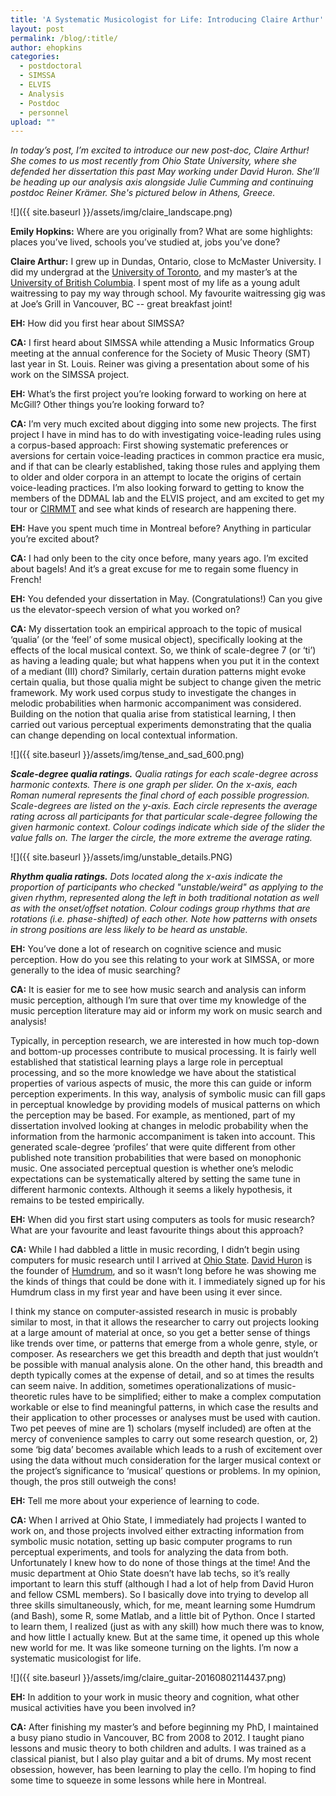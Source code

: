 ```yaml
---
title: 'A Systematic Musicologist for Life: Introducing Claire Arthur'
layout: post
permalink: /blog/:title/
author: ehopkins
categories:
  - postdoctoral
  - SIMSSA
  - ELVIS
  - Analysis
  - Postdoc
  - personnel
upload: ""
---
```


_In today’s post, I’m excited to introduce our new post-doc, Claire Arthur! She comes to us most recently from Ohio State University, where she defended her dissertation this past May working under David Huron. She’ll be heading up our analysis axis alongside Julie Cumming and continuing postdoc Reiner Krämer. She's pictured below in Athens, Greece._

![]({{ site.baseurl }}/assets/img/claire_landscape.png)

**Emily Hopkins:** Where are you originally from? What are some highlights: places you’ve lived, schools you’ve studied at, jobs you’ve done?

**Claire Arthur:** I grew up in Dundas, Ontario, close to McMaster University.  I did my undergrad at the [University of Toronto](https://www.music.utoronto.ca/), and my master’s at the [University of British Columbia](http://music.ubc.ca/).  I spent most of my life as a young adult waitressing to pay my way through school.  My favourite waitressing gig was at Joe’s Grill in Vancouver, BC -- great breakfast joint!

**EH:** How did you first hear about SIMSSA?

**CA:** I first heard about SIMSSA while attending a Music Informatics Group meeting at the annual conference for the Society of Music Theory (SMT) last year in St. Louis.  Reiner was giving a presentation about some of his work on the SIMSSA project.

**EH:** What’s the first project you’re looking forward to working on here at McGill? Other things you’re looking forward to?

**CA:** I’m very much excited about digging into some new projects.  The first project I have in mind has to do with investigating voice-leading rules using a corpus-based approach:  First showing systematic preferences or aversions for certain voice-leading practices in common practice era music, and if that can be clearly established, taking those rules and applying them to older and older corpora in an attempt to locate the origins of certain voice-leading practices.  I’m also looking forward to getting to know the members of the DDMAL lab and the ELVIS project, and am excited to get my tour or [CIRMMT](http://www.cirmmt.org/) and see what kinds of research are happening there.

**EH:** Have you spent much time in Montreal before? Anything in particular you’re excited about?

**CA:** I had only been to the city once before, many years ago.  I’m excited about bagels!  And it’s a great excuse for me to regain some fluency in French!

**EH:** You defended your dissertation in May. (Congratulations!) Can you give us the elevator-speech version of what you worked on?

**CA:** My dissertation took an empirical approach to the topic of musical ‘qualia’ (or the ‘feel’ of some musical object), specifically looking at the effects of the local musical context.  So, we think of scale-degree 7 (or ‘ti’) as having a leading quale; but what happens when you put it in the context of a mediant (III) chord?  Similarly, certain duration patterns might evoke certain qualia, but those qualia might be subject to change given the metric framework.  My work used corpus study to investigate the changes in melodic probabilities when harmonic accompaniment was considered.  Building on the notion that qualia arise from statistical learning, I then carried out various perceptual experiments demonstrating that the qualia can change depending on local contextual information.

![]({{ site.baseurl }}/assets/img/tense_and_sad_600.png)

 _**Scale-degree qualia ratings.** Qualia ratings for each scale-degree across harmonic contexts. There is one graph per slider. On the x-axis, each Roman numeral represents the final chord of each possible progression. Scale-degrees are listed on the y-axis. Each circle represents the average rating across all participants for that particular scale-degree following the given harmonic context. Colour codings indicate which side of the slider the value falls on. The larger the circle, the more extreme the average rating._

![]({{ site.baseurl }}/assets/img/unstable_details.PNG)

_**Rhythm qualia ratings.** Dots located along the x-axis indicate the proportion of participants who checked "unstable/weird" as applying to the given rhythm, represented along the left in both traditional notation as well as with the onset/offset notation. Colour codings group rhythms that are rotations (i.e. phase-shifted) of each other.  Note how patterns with onsets in strong positions are less likely to be heard as unstable._

**EH:** You’ve done a lot of research on cognitive science and music perception. How do you see this relating to your work at SIMSSA, or more generally to the idea of music searching?

**CA:** It is easier for me to see how music search and analysis can inform music perception, although I’m sure that over time my knowledge of the music perception literature may aid or inform my work on music search and analysis!

Typically, in perception research, we are interested in how much top-down and bottom-up processes contribute to musical processing.  It is fairly well established that statistical learning plays a large role in perceptual processing, and so the more knowledge we have about the statistical properties of various aspects of music, the more this can guide or inform perception experiments.  In this way, analysis of symbolic music can fill gaps in perceptual knowledge by providing models of musical patterns on which the perception may be based.  For example, as mentioned, part of my dissertation involved looking at changes in melodic probability when the information from the harmonic accompaniment is taken into account.  This generated scale-degree ‘profiles’ that were quite different from other published note transition probabilities that were based on monophonic music.  One associated perceptual question is whether one’s melodic expectations can be systematically altered by setting the same tune in different harmonic contexts.  Although it seems a likely hypothesis, it remains to be tested empirically.

**EH:** When did you first start using computers as tools for music research? What are your favourite and least favourite things about this approach?

**CA:** While I had dabbled a little in music recording, I didn’t begin using computers for music research until I arrived at [Ohio State](https://music.osu.edu/).  [David Huron](http://www.music-cog.ohio-state.edu/Huron/) is the founder of [Humdrum](http://www.musiccog.ohio-state.edu/Humdrum/), and so it wasn’t long before he was showing me the kinds of things that could be done with it.  I immediately signed up for his Humdrum class in my first year and have been using it ever since.

I think my stance on computer-assisted research in music is probably similar to most, in that it allows the researcher to carry out projects looking at a large amount of material at once, so you get a better sense of things like trends over time, or patterns that emerge from a whole genre, style, or composer.  As researchers we get this breadth and depth that just wouldn’t be possible with manual analysis alone.  On the other hand, this breadth and depth typically comes at the expense of detail, and so at times the results can seem naive.  In addition, sometimes operationalizations of music-theoretic rules have to be simplified; either to make a complex computation workable or else to find meaningful patterns, in which case the results and their application to other processes or analyses must be used with caution.  Two pet peeves of mine are 1) scholars (myself included) are often at the mercy of convenience samples to carry out some research question, or, 2) some ‘big data’ becomes available which leads to a rush of excitement over using the data without much consideration for the larger musical context or the project’s significance to ‘musical’ questions or problems.  In my opinion, though, the pros still outweigh the cons!

**EH:** Tell me more about your experience of learning to code.

**CA:** When I arrived at Ohio State, I immediately had projects I wanted to work on, and those projects involved either extracting information from symbolic music notation, setting up basic computer programs to run perceptual experiments, and tools for analyzing the data from both.  Unfortunately I knew how to do none of those things at the time!  And the music department at Ohio State doesn’t have lab techs, so it’s really important to learn this stuff (although I had a lot of help from David Huron and fellow CSML members).  So I basically dove into trying to develop all three skills simultaneously, which, for me, meant learning some Humdrum (and Bash), some R, some Matlab, and a little bit of Python.  Once I started to learn them, I realized (just as with any skill) how much there was to know, and how little I actually knew.  But at the same time, it opened up this whole new world for me. It was like someone turning on the lights. I’m now a systematic musicologist for life.

![]({{ site.baseurl }}/assets/img/claire_guitar-20160802114437.png)

**EH:** In addition to your work in music theory and cognition, what other musical activities have you been involved in?

**CA:** After finishing my master’s and before beginning my PhD, I maintained a busy piano studio in Vancouver, BC from 2008 to 2012.  I taught piano lessons and music theory to both children and adults.  I was trained as a classical pianist, but I also play guitar and a bit of drums.  My most recent obsession, however, has been learning to play the cello.  I’m hoping to find some time to squeeze in some lessons while here in Montreal.
